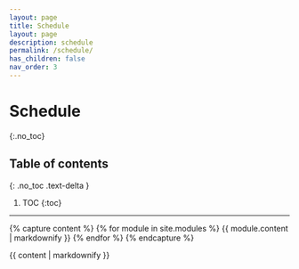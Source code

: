 ```yaml
---
layout: page
title: Schedule
layout: page
description: schedule
permalink: /schedule/
has_children: false
nav_order: 3
---
```


# Schedule
{:.no_toc}

## Table of contents
{: .no_toc .text-delta }

1. TOC
{:toc}

--- 
{% capture content %}
  {% for module in site.modules %}
    {{ module.content | markdownify }}
  {% endfor %}
{% endcapture %}

{{ content | markdownify }}